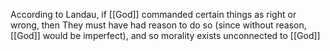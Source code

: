 According to Landau, if [[God]] commanded certain things as right or wrong, then They must have had reason to do so (since without reason, [[God]] would be imperfect), and so morality exists unconnected to [[God]]
